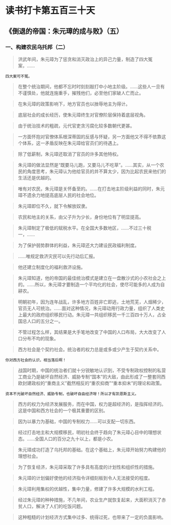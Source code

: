 # 读书打卡第五百三十天
## 《倒退的帝国：朱元璋的成与败》（五）
### 一、构建农民乌托邦（二）

> 洪武年间，朱元璋为了惩贪和消灭政治上的异己力量，制造了四大冤案，……
```
四大案可不冤。
```
> 在整个统治期间，他都不忘时时刻刻敲打中小地主阶级。……这些人一旦有不谨慎处，他就连施重手，摧残他们，必至他们家破人亡而止。

> 在朱元璋的政策影响下，地方官员也以挫辱地主为得计。

> 底层社会的成长经历，使朱元璋终生对官僚阶层保持着底层视角。

> 由于统治技术的粗疏，元代官吏贪污腐化较多数朝代更甚。

> 一方面怀抱对官僚体系根深蒂固的反感与怀疑，另一方面他又不得不依靠这个体系，这一矛盾反映在朱元璋给官员们的待遇上。

> 除了低薪制，朱元璋还取消了官员的许多其他特权。

> 朱元璋的做法显然是“既要马儿跑，又要马儿不吃草”。……其实，从一个农民的角度思考，朱元璋认为他给官员的并不算太少，因为比起农民来他们的生活还是优越的。

> 唯有对农民，朱元璋是关怀备至的。……在打击地主阶级利益的同时，朱元璋不遗余力地提高底层人民的社会地位。

> 朱元璋即位不久，就下令解放奴隶。

> 农民和地主的关系，由父子升为少长，身份地位有了明显提高。

> 朱元璋制定了极低的赋税水平。在全国大多数地区，……不过三十税一，……

> 为了保护弱势群体的利益，朱元璋还大力建设民政福利制度。

> ……唯规定救济灾民可以先行动后汇报。

> 他还建立制度化的福利救济设施。

> 朱元璋知道，他的帝国的最佳统治模式是建立在一盘散沙式的小农社会之上的。……所以，朱元璋才要制造一个平均化的社会，使尽可能多的人成为自耕农。

> 明朝初年，因为连年战乱，许多地方百姓非亡即逃，土地荒芜，人烟稀少，官员无人可统治。……面对这种情况，朱元璋动用行政力量，组织了人类史上最大的政府组织移民行动。朱元璋一共组织移民一千三百四十万人，占全国总人口的五分之一。

> 不管过程怎么样，其结果是大手笔地改变了中国的人口布局，大大改变了人口分布不均的现象。

> 西方社会是个契约社会。统治者的权力总是或多或少产生于契约关系中。
```
你对西方社会的认识，相当落后啊！
```
> 战国时期，中国的统治者们就十分锐敏地认识到，不受专制政权控制的私营工商业乃是破坏自然经济、威胁专制“国本”的大敌，由此形成了一整套同西欧封建政权的“重商主义”截然相反的“重农抑商”“重本抑末”的理论和政策。
```
资本不光破坏自然经济、威胁专制，也破坏自由经济呀！所以才有凯恩斯主义。
```
> 西方的权力为经济发展服务，而在中国，权力是超经济的，是指挥经济的。这是中国和西方社会的一个极其重要的区别。

> 因为以暴力为基础，中国的专制权力……可以支配一切东西。

> 经过打击地主和大规模移民，明初社会终于趋向了朱元璋心目中的理想状态。……全国人口的百分之九十以上，都是小农。

> 朱元璋成功打造了乌托邦的基础。在这个基础上，朱元璋开始努力构建他的理想社会。

> 为了恢复经济，朱元璋采取了许多具有高度的计划性和组织性的措施。

> 朱元璋的计划偏好使他的经济指令详细刻板到令人无法接受的程度。

> 朱元璋利用集权的优越性，集中力量，修建了许多大规模的水利工程。

> 经过朱元璋的种种措施，不几年间，农业生产就恢复起来，大面积消灭了赤贫人口，解决了人们的吃饭问题。

> 这种粗糙的计划经济方式集中过多、统得过死，也带来了一定的负面影响。